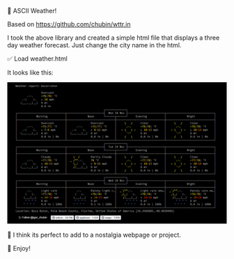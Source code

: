 🥁 ASCII Weather!

Based on https://github.com/chubin/wttr.in

I took the above library and created a simple html file that displays a three day weather forecast. Just change the city name in the html.

✅ Load weather.html

It looks like this:

![screenshot](weather.png)

💬 I think its perfect to add to a nostalgia webpage or project.

🎸 Enjoy!
